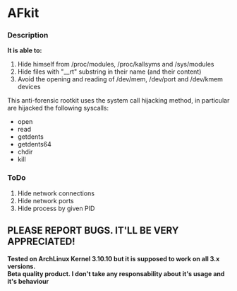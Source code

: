 # AFkit

### Description

**It is able to:**
  1.  Hide himself from /proc/modules, /proc/kallsyms and /sys/modules
  2.  Hide files with "__rt" substring in their name (and their content)
  3.  Avoid the opening and reading of /dev/mem, /dev/port and /dev/kmem devices

This anti-forensic rootkit uses the system call hijacking method, in particular are hijacked the following syscalls:
  * open
  * read
  * getdents
  * getdents64
  * chdir
  * kill

### ToDo

  1. Hide network connections
  2. Hide network ports
  3. Hide process by given PID

## PLEASE REPORT BUGS. IT'LL BE VERY APPRECIATED!

**Tested on ArchLinux Kernel 3.10.10 but it is supposed to work on all 3.x versions.**  
**Beta quality product. I don't take any responsability about it's usage and it's behaviour**
